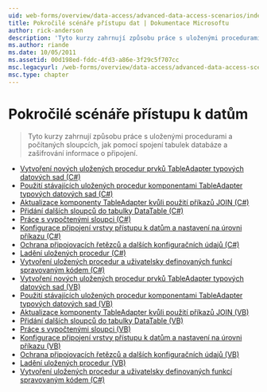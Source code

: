 ```yaml
---
uid: web-forms/overview/data-access/advanced-data-access-scenarios/index
title: Pokročilé scénáře přístupu dat | Dokumentace Microsoftu
author: rick-anderson
description: 'Tyto kurzy zahrnují způsobu práce s uloženými procedurami a počítaných sloupcích, jak pomocí spojení tabulek databáze a zašifrování dat informace o připojení...'
ms.author: riande
ms.date: 10/05/2011
ms.assetid: 00d198ed-fddc-4fd3-a86e-3f29c5f707cc
msc.legacyurl: /web-forms/overview/data-access/advanced-data-access-scenarios
msc.type: chapter
---
```

<a name="advanced-data-access-scenarios"></a>Pokročilé scénáře přístupu k datům
====================
> Tyto kurzy zahrnují způsobu práce s uloženými procedurami a počítaných sloupcích, jak pomocí spojení tabulek databáze a zašifrování informace o připojení.


- [Vytvoření nových uložených procedur prvků TableAdapter typových datových sad (C#)](creating-new-stored-procedures-for-the-typed-dataset-s-tableadapters-cs.md)
- [Použití stávajících uložených procedur komponentami TableAdapter typových datových sad (C#)](using-existing-stored-procedures-for-the-typed-dataset-s-tableadapters-cs.md)
- [Aktualizace komponenty TableAdapter kvůli použití příkazů JOIN (C#)](updating-the-tableadapter-to-use-joins-cs.md)
- [Přidání dalších sloupců do tabulky DataTable (C#)](adding-additional-datatable-columns-cs.md)
- [Práce s vypočtenými sloupci (C#)](working-with-computed-columns-cs.md)
- [Konfigurace připojení vrstvy přístupu k datům a nastavení na úrovni příkazu (C#)](configuring-the-data-access-layer-s-connection-and-command-level-settings-cs.md)
- [Ochrana připojovacích řetězců a dalších konfiguračních údajů (C#)](protecting-connection-strings-and-other-configuration-information-cs.md)
- [Ladění uložených procedur (C#)](debugging-stored-procedures-cs.md)
- [Vytvoření uložených procedur a uživatelsky definovaných funkcí spravovaným kódem (C#)](creating-stored-procedures-and-user-defined-functions-with-managed-code-cs.md)
- [Vytvoření nových uložených procedur prvků TableAdapter typových datových sad (VB)](creating-new-stored-procedures-for-the-typed-dataset-s-tableadapters-vb.md)
- [Použití stávajících uložených procedur komponentami TableAdapter typových datových sad (VB)](using-existing-stored-procedures-for-the-typed-dataset-s-tableadapters-vb.md)
- [Aktualizace komponenty TableAdapter kvůli použití příkazů JOIN (VB)](updating-the-tableadapter-to-use-joins-vb.md)
- [Přidání dalších sloupců do tabulky DataTable (VB)](adding-additional-datatable-columns-vb.md)
- [Práce s vypočtenými sloupci (VB)](working-with-computed-columns-vb.md)
- [Konfigurace připojení vrstvy přístupu k datům a nastavení na úrovni příkazu (VB)](configuring-the-data-access-layer-s-connection-and-command-level-settings-vb.md)
- [Ochrana připojovacích řetězců a dalších konfiguračních údajů (VB)](protecting-connection-strings-and-other-configuration-information-vb.md)
- [Ladění uložených procedur (VB)](debugging-stored-procedures-vb.md)
- [Vytvoření uložených procedur a uživatelsky definovaných funkcí spravovaným kódem (C#)](creating-stored-procedures-and-user-defined-functions-with-managed-code-vb.md)

